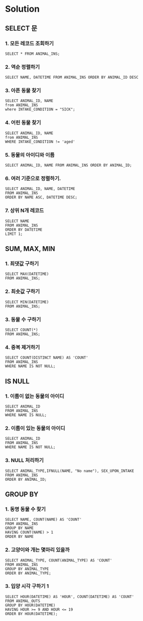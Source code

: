# Solution

## SELECT 문
### 1. 모든 레코드 조회하기
```mysql
SELECT * FROM ANIMAL_INS;
```
### 2. 역순 정렬하기
```mysql
SELECT NAME, DATETIME FROM ANIMAL_INS ORDER BY ANIMAL_ID DESC
```
### 3. 아픈 동물 찾기
```mysql
SELECT ANIMAL_ID, NAME 
from ANIMAL_INS 
where INTAKE_CONDITION = "SICK";
```
### 4. 어린 동물 찾기
```mysql
SELECT ANIMAL_ID, NAME 
from ANIMAL_INS 
WHERE INTAKE_CONDITION != 'aged'
```
### 5. 동물의 아이디와 이름
```mysql
SELECT ANIMAL_ID, NAME FROM ANIMAL_INS ORDER BY ANIMAL_ID;
```
### 6. 여러 기준으로 정렬하기.
```mysql
SELECT ANIMAL_ID, NAME, DATETIME
FROM ANIMAL_INS 
ORDER BY NAME ASC, DATETIME DESC;
```

### 7. 상위 N개 레코드
```mysql
SELECT NAME 
FROM ANIMAL_INS 
ORDER BY DATETIME 
LIMIT 1;
```

## SUM, MAX, MIN

### 1. 최댓값 구하기
```mysql
SELECT MAX(DATETIME) 
FROM ANIMAL_INS;
```

### 2. 최솟값 구하기
```mysql
SELECT MIN(DATETIME) 
FROM ANIMAL_INS;
```

### 3. 동물 수 구하기
```mysql
SELECT COUNT(*)
FROM ANIMAL_INS;
```

### 4. 중복 제거하기
```mysql
SELECT COUNT(DISTINCT NAME) AS 'COUNT'
FROM ANIMAL_INS
WHERE NAME IS NOT NULL;

```
## IS NULL

### 1. 이름이 없는 동물의 아이디
```mysql
SELECT ANIMAL_ID 
FROM ANIMAL_INS 
WHERE NAME IS NULL;
```

### 2. 이름이 있는 동물의 아이디
```mysql
SELECT ANIMAL_ID 
FROM ANIMAL_INS 
WHERE NAME IS NOT NULL;
```

### 3. NULL 처리하기
```mysql
SELECT ANIMAL_TYPE,IFNULL(NAME, "No name"), SEX_UPON_INTAKE
FROM ANIMAL_INS
ORDER BY ANIMAL_ID;
```


## GROUP BY

### 1. 동명 동물 수 찾기
```mysql
SELECT NAME, COUNT(NAME) AS 'COUNT'
FROM ANIMAL_INS
GROUP BY NAME
HAVING COUNT(NAME) > 1
ORDER BY NAME

```
### 2. 고양이와 개는 몇마리 있을까
```mysql
SELECT ANIMAL_TYPE, COUNT(ANIMAL_TYPE) AS 'COUNT'
FROM ANIMAL_INS
GROUP BY ANIMAL_TYPE
ORDER BY ANIMAL_TYPE;
```

### 3. 입양 시각 구하기 1
```mysql
SELECT HOUR(DATETIME) AS 'HOUR', COUNT(DATETIME) AS 'COUNT'
FROM ANIMAL_OUTS
GROUP BY HOUR(DATETIME)
HAVING HOUR >= 9 AND HOUR <= 19
ORDER BY HOUR(DATETIME);
```
